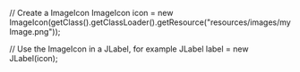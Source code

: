 // Create a ImageIcon
ImageIcon icon = new ImageIcon(getClass().getClassLoader().getResource("resources/images/myImage.png"));

// Use the ImageIcon in a JLabel, for example
JLabel label = new JLabel(icon);
